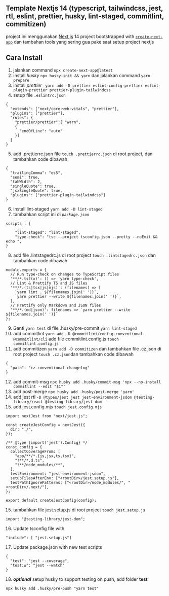 ## Template Nextjs 14 (typescript, tailwindcss, jest, rtl, eslint, prettier, husky, lint-staged, commitlint, commitizen)

project ini menggunakan [Next.js](https://nextjs.org/) 14 project bootstrapped with [`create-next-app`](https://github.com/vercel/next.js/tree/canary/packages/create-next-app) dan tambahan tools yang sering gua pake saat setup project nextjs

## Cara Install

1. jalankan command `npx create-next-app@latest`
2. install _husky_ `npx husky-init && yarn` dan jalankan command `yarn prepare`
3. install _prettier_ ` yarn add -D prettier eslint-config-prettier eslint-plugin-prettier prettier-plugin-tailwindcss`
4. setup file `.eslintrc.json`

```
{
  "extends": ["next/core-web-vitals", "prettier"],
  "plugins": ["prettier"],
  "rules": {
    "prettier/prettier":[ "warn",
    {
      "endOfLine": "auto"
    }]
  }
}
```

5. add .prettierrc.json file `touch .prettierrc.json` di root project, dan tambahkan code dibawah

```
{
  "trailingComma": "es5",
  "semi": true,
  "tabWidth": 2,
  "singleQuote": true,
  "jsxSingleQuote": true,
  "plugins": ["prettier-plugin-tailwindcss"]
}

```

6. install lint-staged `yarn add -D lint-staged`
7. tambahkan script ini di _`package.json`_

```
scripts : {
    ...
    "lint-staged": "lint-staged",
    "type-check": "tsc --project tsconfig.json --pretty --noEmit && echo ",
}
```

8. add file .lintstagedrc.js di root project `touch .lintstagedrc.json` dan tambahkan code dibawah

```
module.exports = {
  // Run type-check on changes to TypeScript files
  '**/*.ts?(x)': () => 'yarn type-check',
  // Lint & Prettify TS and JS files
  '**/*.(ts|tsx|js|mjs)': (filenames) => [
    `yarn lint . ${filenames.join(' ')}`,
    `yarn prettier --write ${filenames.join(' ')}`,
  ],
  // Prettify only Markdown and JSON files
  '**/*.(md|json)': filenames => `yarn prettier --write ${filenames.join(' ')}`
};

```

9. Ganti `yarn test` di file .husky/pre-commit `yarn lint-staged`
10. add commitlint `yarn add -D @commitlint/config-conventional @commitlint/cli` add file commitlint.config.js `touch commitlint.config.js`
11. add commitizen `yarn add -D commitizen` dan tambahkan file .cz.json di root project `touch .cz.json`dan tambahkan code dibawah

```
{
  "path": "cz-conventional-changelog"
}
```

12. add commit-msg `npx husky add .husky/commit-msg 'npx --no-install commitlint --edit "$1"'`
13. add post-merge `npx husky add .husky/post-merge 'yarn'`
14. add jest rtl ```-D @types/jest jest jest-environment-jsdom @testing-library/react @testing-library/jest-dom ```
15. add jest.config.mjs `touch jest.config.mjs`
```
import nextJest from "next/jest.js";

const createJestConfig = nextJest({
  dir: "./",
});

/** @type {import('jest').Config} */
const config = {
  collectCoverageFrom: [
    "app/**/*.{js,jsx,ts,tsx}",
    "!**/*.d.ts",
    "!**/node_modules/**",
  ],
  testEnvironment: "jest-environment-jsdom",
  setupFilesAfterEnv: ["<rootDir>/jest.setup.js"],
  testPathIgnorePatterns: ["<rootDir>/node_modules/", "<rootDir>/.next/"],
};

export default createJestConfig(config);
```
15. tambahkan file jest.setup.js di root project `touch jest.setup.js` 
```
import "@testing-library/jest-dom";
```
16. Update tsconfig file with
```
"include": [ "jest.setup.js"]
```
17. Update package.json with new test scripts
```
{
  "test": "jest --coverage",
  "test:w": "jest --watch"
}
```
18. ***optional*** setup husky to support testing on push, add folder __test__
```
npx husky add .husky/pre-push "yarn test"
```
